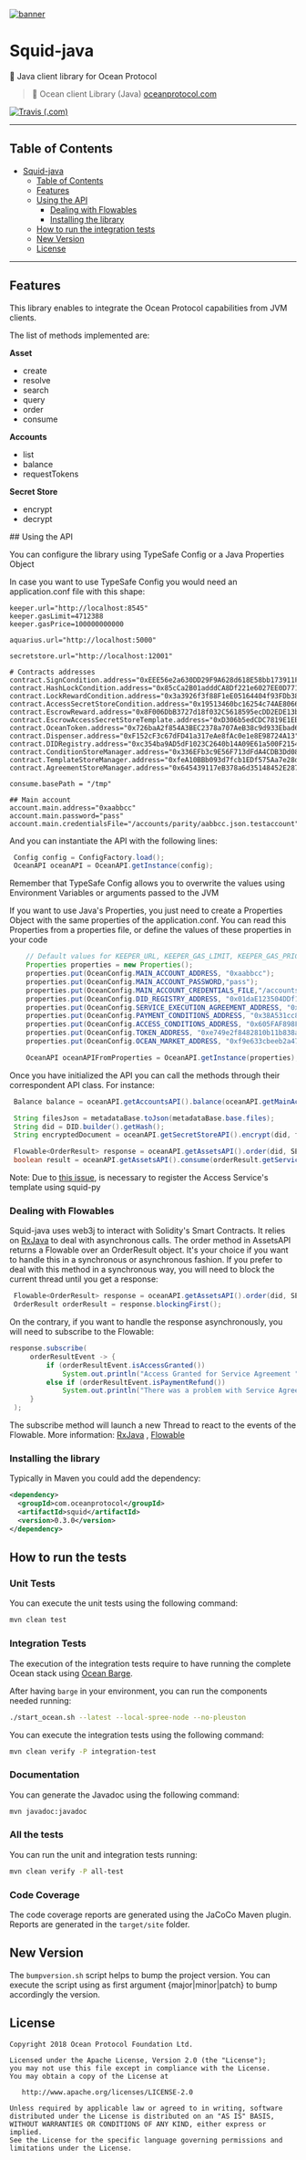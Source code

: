 [![banner](https://raw.githubusercontent.com/oceanprotocol/art/master/github/repo-banner%402x.png)](https://oceanprotocol.com)

# Squid-java
🦑 Java client library for Ocean Protocol

> 🐳 Ocean client Library (Java)
> [oceanprotocol.com](https://oceanprotocol.com)

[![Travis (.com)](https://img.shields.io/travis/com/oceanprotocol/squid-java.svg)](https://travis-ci.com/oceanprotocol/squid-java)

---

## Table of Contents

   * [Squid-java](#squid-java)
      * [Table of Contents](#table-of-contents)
      * [Features](#features)
      * [Using the API](#using-the-api)
        * [Dealing with Flowables](#dealing-with-flowables)
        * [Installing the library](#installing-the-library)
      * [How to run the integration tests](#how-to-run-the-integration-tests)
      * [New Version](#new-version)
      * [License](#license)


---

## Features

This library enables to integrate the Ocean Protocol capabilities from JVM clients.

The list of methods implemented are:


**Asset**

* create
* resolve
* search
* query
* order
* consume

**Accounts**

* list
* balance
* requestTokens

**Secret Store**

* encrypt
* decrypt


## Using the API

You can configure the library using TypeSafe Config or a Java Properties Object

In case you want to use TypeSafe Config you would need an application.conf file with this shape:

```
keeper.url="http://localhost:8545"
keeper.gasLimit=4712388
keeper.gasPrice=100000000000

aquarius.url="http://localhost:5000"

secretstore.url="http://localhost:12001"

# Contracts addresses
contract.SignCondition.address="0xEEE56e2a630DD29F9A628d618E58bb173911F393"
contract.HashLockCondition.address="0x85cCa2B01adddCA8Df221e6027EE0D7716224202"
contract.LockRewardCondition.address="0x3a3926f3f88F1eE05164404f93FDb3887cbE8e35"
contract.AccessSecretStoreCondition.address="0x19513460bc16254c74AE806683E906478A42B543"
contract.EscrowReward.address="0x8F006DbB3727d18f032C5618595ecDD2EDE13b61"
contract.EscrowAccessSecretStoreTemplate.address="0xD306b5edCDC7819E1EB80B43De6548931706A3f4"
contract.OceanToken.address="0x726baA2f854A3BEC2378a707AeB38c9d933Ebad6"
contract.Dispenser.address="0xF152cF3c67dFD41a317eAe8fAc0e1e8E98724A13"
contract.DIDRegistry.address="0xc354ba9AD5dF1023C2640b14A09E61a500F21546"
contract.ConditionStoreManager.address="0x336EFb3c9E56F713dFdA4CDB3Dd0882F3226b6eE"
contract.TemplateStoreManager.address="0xfeA10BBb093d7fcb1EDf575Aa7e28d37b9DcFcE9"
contract.AgreementStoreManager.address="0x645439117eB378a6d35148452E287a038666Ed67"

consume.basePath = "/tmp"

## Main account
account.main.address="0xaabbcc"
account.main.password="pass"
account.main.credentialsFile="/accounts/parity/aabbcc.json.testaccount"
```

And you can instantiate the API with the following lines:

```java
 Config config = ConfigFactory.load();
 OceanAPI oceanAPI = OceanAPI.getInstance(config);
```

Remember that TypeSafe Config allows you to overwrite the values using Environment Variables or arguments passed to the JVM

If you want to use Java's Properties, you just need to create a Properties Object with the same properties of the application.conf.
You can read this Properties from a properties file, or define the values of these properties in your code

```java
    // Default values for KEEPER_URL, KEEPER_GAS_LIMIT, KEEPER_GAS_PRICE, AQUARIUS_URL, SECRETSTORE_URL, CONSUME_BASE_PATH
    Properties properties = new Properties();
    properties.put(OceanConfig.MAIN_ACCOUNT_ADDRESS, "0xaabbcc");
    properties.put(OceanConfig.MAIN_ACCOUNT_PASSWORD,"pass");
    properties.put(OceanConfig.MAIN_ACCOUNT_CREDENTIALS_FILE,"/accounts/parity/aabbcc.json.testaccount");
    properties.put(OceanConfig.DID_REGISTRY_ADDRESS, "0x01daE123504DDf108E0C65a42190516E5c5dfc07");
    properties.put(OceanConfig.SERVICE_EXECUTION_AGREEMENT_ADDRESS, "0x21668cE2116Dbc48AC116F31678CfaaeF911F7aA");
    properties.put(OceanConfig.PAYMENT_CONDITIONS_ADDRESS, "0x38A531cc85A58adCb01D6a249E33c27CE277a2D1");
    properties.put(OceanConfig.ACCESS_CONDITIONS_ADDRESS, "0x605FAF898Fc7c2Aa847Ba0D558b5251c0F128Fd7");
    properties.put(OceanConfig.TOKEN_ADDRESS, "0xe749e2f8482810b11b838ae8c5eb69e54d610411");
    properties.put(OceanConfig.OCEAN_MARKET_ADDRESS, "0xf9e633cbeeb2a474d3fe22261046c99e805beec4");

    OceanAPI oceanAPIFromProperties = OceanAPI.getInstance(properties);
```

Once you have initialized the API you can call the methods through their correspondent API class. For instance:

```java
 Balance balance = oceanAPI.getAccountsAPI().balance(oceanAPI.getMainAccount());

 String filesJson = metadataBase.toJson(metadataBase.base.files);
 String did = DID.builder().getHash();
 String encryptedDocument = oceanAPI.getSecretStoreAPI().encrypt(did, filesJson, 0);

 Flowable<OrderResult> response = oceanAPI.getAssetsAPI().order(did, SERVICE_DEFINITION_ID);
 boolean result = oceanAPI.getAssetsAPI().consume(orderResult.getServiceAgreementId(), did, SERVICE_DEFINITION_ID, "/tmp");
```

Note: Due to [this issue](https://github.com/oceanprotocol/squid-java/issues/67), is necessary to register the Access Service's template using squid-py

### Dealing with Flowables

Squid-java uses web3j to interact with Solidity's Smart Contracts. It relies on [RxJava](https://github.com/ReactiveX/RxJava) to deal with asynchronous calls.
The order method in AssetsAPI returns a Flowable over an OrderResult object. It's your choice if you want to handle this in a synchronous or asynchronous fashion.
If you prefer to deal with this method in a synchronous way, you will need to block the current thread until you get a response:

```java
 Flowable<OrderResult> response = oceanAPI.getAssetsAPI().order(did, SERVICE_DEFINITION_ID);
 OrderResult orderResult = response.blockingFirst();
```
On the contrary, if you want to handle the response asynchronously, you will need to subscribe to the Flowable:

```java
response.subscribe(
     orderResultEvent -> {
         if (orderResultEvent.isAccessGranted())
             System.out.println("Access Granted for Service Agreement " + orderResultEvent.getServiceAgreementId());
         else if (orderResultEvent.isPaymentRefund())
             System.out.println("There was a problem with Service Agreement " + orderResultEvent.getServiceAgreementId() + " .Payment Refund");
     }
 );
```

The subscribe method will launch a new Thread to react to the events of the Flowable.
More information: [RxJava](https://github.com/ReactiveX/RxJava/wiki) , [Flowable](http://reactivex.io/RxJava/2.x/javadoc/)


### Installing the library

Typically in Maven you could add the dependency:

```xml
<dependency>
  <groupId>com.oceanprotocol</groupId>
  <artifactId>squid</artifactId>
  <version>0.3.0</version>
</dependency>
```


## How to run the tests

### Unit Tests

You can execute the unit tests using the following command:

```bash
mvn clean test
```

### Integration Tests

The execution of the integration tests require to have running the complete Ocean stack using [Ocean Barge](https://github.com/oceanprotocol/barge).

After having `barge` in your environment, you can run the components needed running:

```bash
./start_ocean.sh --latest --local-spree-node --no-pleuston
```

You can execute the integration tests using the following command:

```bash
mvn clean verify -P integration-test
```

### Documentation

You can generate the Javadoc using the following command:

```bash
mvn javadoc:javadoc
```

### All the tests

You can run the unit and integration tests running:

```bash
mvn clean verify -P all-test
```

### Code Coverage

The code coverage reports are generated using the JaCoCo Maven plugin. Reports are generated in the `target/site` folder.


## New Version

The `bumpversion.sh` script helps to bump the project version. You can execute the script using as first argument {major|minor|patch} to bump accordingly the version.


## License

```
Copyright 2018 Ocean Protocol Foundation Ltd.

Licensed under the Apache License, Version 2.0 (the "License");
you may not use this file except in compliance with the License.
You may obtain a copy of the License at

   http://www.apache.org/licenses/LICENSE-2.0

Unless required by applicable law or agreed to in writing, software
distributed under the License is distributed on an "AS IS" BASIS,
WITHOUT WARRANTIES OR CONDITIONS OF ANY KIND, either express or implied.
See the License for the specific language governing permissions and
limitations under the License.

